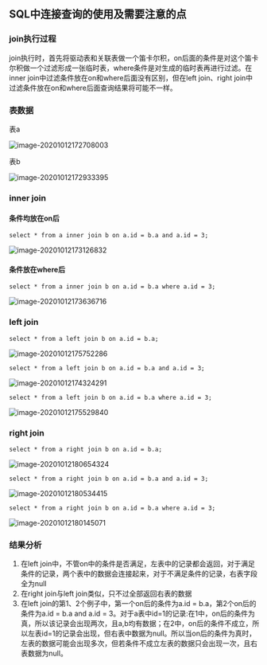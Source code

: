 ## SQL中连接查询的使用及需要注意的点

### join执行过程

​	join执行时，首先将驱动表和关联表做一个笛卡尔积，on后面的条件是对这个笛卡尔积做一个过滤形成一张临时表，where条件是对生成的临时表再进行过滤。在inner join中过滤条件放在on和where后面没有区别，但在left join、right join中过滤条件放在on和where后面查询结果将可能不一样。

### 表数据

表a

![image-20201012172708003](C:\Users\renyang\AppData\Roaming\Typora\typora-user-images\image-20201012172708003.png)

表b

![image-20201012172933395](C:\Users\renyang\AppData\Roaming\Typora\typora-user-images\image-20201012172933395.png)

### inner join

#### 条件均放在on后

```mysql
select * from a inner join b on a.id = b.a and a.id = 3;
```

![image-20201012173126832](C:\Users\renyang\AppData\Roaming\Typora\typora-user-images\image-20201012173126832.png)

#### 条件放在where后

```mysql
select * from a inner join b on a.id = b.a where a.id = 3;
```

![image-20201012173636716](C:\Users\renyang\AppData\Roaming\Typora\typora-user-images\image-20201012173636716.png)

### left join

```mysql
select * from a left join b on a.id = b.a;
```

![image-20201012175752286](C:\Users\renyang\AppData\Roaming\Typora\typora-user-images\image-20201012175752286.png)

```mysql
select * from a left join b on a.id = b.a and a.id = 3;
```

![image-20201012174324291](C:\Users\renyang\AppData\Roaming\Typora\typora-user-images\image-20201012174324291.png)

```mysql
select * from a left join b on a.id = b.a where a.id = 3;
```

![image-20201012175529840](C:\Users\renyang\AppData\Roaming\Typora\typora-user-images\image-20201012175529840.png)

### right join

```mysql
select * from a right join b on a.id = b.a;
```

![image-20201012180654324](C:\Users\renyang\AppData\Roaming\Typora\typora-user-images\image-20201012180654324.png)

```mysql
select * from a right join b on a.id = b.a and a.id = 3;
```

![image-20201012180534415](C:\Users\renyang\AppData\Roaming\Typora\typora-user-images\image-20201012180534415.png)

```mysql
select * from a right join b on a.id = b.a where a.id = 3;
```

![image-20201012180145071](C:\Users\renyang\AppData\Roaming\Typora\typora-user-images\image-20201012180145071.png)

### 结果分析

1. 在left join中，不管on中的条件是否满足，左表中的记录都会返回，对于满足条件的记录，两个表中的数据会连接起来，对于不满足条件的记录，右表字段全为null
2. 在right join与left join类似，只不过全部返回右表的数据
3. 在left join的第1、2个例子中，第一个on后的条件为a.id = b.a，第2个on后的条件为a.id = b.a and a.id = 3。对于a表中id=1的记录:在1中，on后的条件为真，所以该记录会出现两次，且a,b均有数据；在2中，on后的条件不成立，所以左表id=1的记录会出现，但右表中数据为null。所以当on后的条件为真时，左表的数据可能会出现多次，但若条件不成立左表的数据只会出现一次，且右表数据为null。